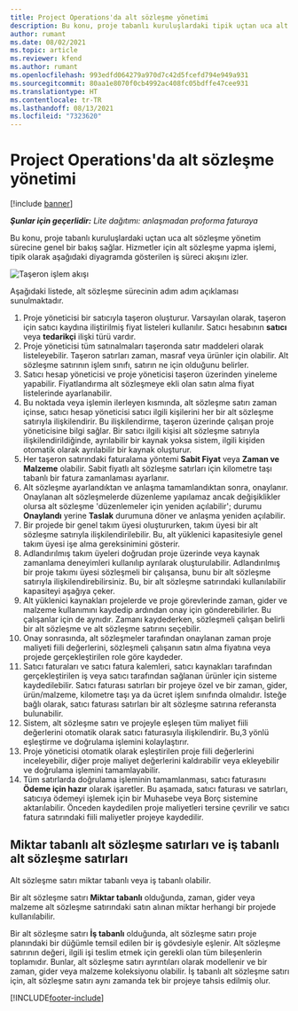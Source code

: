 ```yaml
---
title: Project Operations'da alt sözleşme yönetimi
description: Bu konu, proje tabanlı kuruluşlardaki tipik uçtan uca alt sözleşme yönetim sürecine genel bir bakış sağlar.
author: rumant
ms.date: 08/02/2021
ms.topic: article
ms.reviewer: kfend
ms.author: rumant
ms.openlocfilehash: 993edfd064279a970d7c42d5fcefd794e949a931
ms.sourcegitcommit: 80aa1e8070f0cb4992ac408fc05bdffe47cee931
ms.translationtype: HT
ms.contentlocale: tr-TR
ms.lasthandoff: 08/13/2021
ms.locfileid: "7323620"
---
```

# <a name="subcontract-management-in-project-operations"></a>Project Operations'da alt sözleşme yönetimi

[!include [banner](../../includes/dataverse-preview.md)]

_**Şunlar için geçerlidir:** Lite dağıtımı: anlaşmadan proforma faturaya_

Bu konu, proje tabanlı kuruluşlardaki uçtan uca alt sözleşme yönetim sürecine genel bir bakış sağlar. Hizmetler için alt sözleşme yapma işlemi, tipik olarak aşağıdaki diyagramda gösterilen iş süreci akışını izler.

![Taşeron işlem akışı](../media/SubcontractingProcessFlow.png)

Aşağıdaki listede, alt sözleşme sürecinin adım adım açıklaması sunulmaktadır.

1. Proje yöneticisi bir satıcıyla taşeron oluşturur. Varsayılan olarak, taşeron için satıcı kaydına iliştirilmiş fiyat listeleri kullanılır. Satıcı hesabının **satıcı** veya **tedarikçi** ilişki türü vardır.
2. Proje yöneticisi tüm satınalmaları taşeronda satır maddeleri olarak listeleyebilir. Taşeron satırları zaman, masraf veya ürünler için olabilir. Alt sözleşme satırının işlem sınıfı, satırın ne için olduğunu belirler.
3. Satıcı hesap yöneticisi ve proje yöneticisi taşeron üzerinden yineleme yapabilir. Fiyatlandırma alt sözleşmeye ekli olan satın alma fiyat listelerinde ayarlanabilir.
4. Bu noktada veya işlemin ilerleyen kısmında, alt sözleşme satırı zaman içinse, satıcı hesap yöneticisi satıcı ilgili kişilerini her bir alt sözleşme satırıyla ilişkilendirir. Bu ilişkilendirme, taşeron üzerinde çalışan proje yöneticisine bilgi sağlar. Bir satıcı ilgili kişisi alt sözleşme satırıyla ilişkilendirildiğinde, ayrılabilir bir kaynak yoksa sistem, ilgili kişiden otomatik olarak ayrılabilir bir kaynak oluşturur.
5. Her taşeron satırındaki faturalama yöntemi **Sabit Fiyat** veya **Zaman ve Malzeme** olabilir. Sabit fiyatlı alt sözleşme satırları için kilometre taşı tabanlı bir fatura zamanlaması ayarlanır.
6.  Alt sözleşme ayarlandıktan ve anlaşma tamamlandıktan sonra, onaylanır. Onaylanan alt sözleşmelerde düzenleme yapılamaz ancak değişiklikler olursa alt sözleşme 'düzenlemeler için yeniden açılabilir'; durumu **Onaylandı** yerine **Taslak** durumuna döner ve anlaşma yeniden açılabilir. 
7.  Bir projede bir genel takım üyesi oluştururken, takım üyesi bir alt sözleşme satırıyla ilişkilendirilebilir. Bu, alt yüklenici kapasitesiyle genel takım üyesi işe alma gereksinimini gösterir.
8.  Adlandırılmış takım üyeleri doğrudan proje üzerinde veya kaynak zamanlama deneyimleri kullanılıp ayrılarak oluşturulabilir. Adlandırılmış bir proje takımı üyesi sözleşmeli bir çalışansa, bunu bir alt sözleşme satırıyla ilişkilendirebilirsiniz. Bu, bir alt sözleşme satırındaki kullanılabilir kapasiteyi aşağıya çeker.
9.  Alt yüklenici kaynakları projelerde ve proje görevlerinde zaman, gider ve malzeme kullanımını kaydedip ardından onay için gönderebilirler. Bu çalışanlar için de aynıdır. Zamanı kaydederken, sözleşmeli çalışan belirli bir alt sözleşme ve alt sözleşme satırını seçebilir.
10. Onay sonrasında, alt sözleşmeler tarafından onaylanan zaman proje maliyeti fiili değerlerini, sözleşmeli çalışanın satın alma fiyatına veya projede gerçekleştirilen role göre kaydeder.
11. Satıcı faturaları ve satıcı fatura kalemleri, satıcı kaynakları tarafından gerçekleştirilen iş veya satıcı tarafından sağlanan ürünler için sisteme kaydedilebilir. Satıcı faturası satırları bir projeye özel ve bir zaman, gider, ürün/malzeme, kilometre taşı ya da ücret işlem sınıfında olmalıdır. İsteğe bağlı olarak, satıcı faturası satırları bir alt sözleşme satırına referansta bulunabilir.
12. Sistem, alt sözleşme satırı ve projeyle eşleşen tüm maliyet fiili değerlerini otomatik olarak satıcı faturasıyla ilişkilendirir. Bu,3 yönlü eşleştirme ve doğrulama işlemini kolaylaştırır.
13. Proje yöneticisi otomatik olarak eşleştirilen proje fiili değerlerini inceleyebilir, diğer proje maliyet değerlerini kaldırabilir veya ekleyebilir ve doğrulama işlemini tamamlayabilir.
14. Tüm satırlarda doğrulama işleminin tamamlanması, satıcı faturasını **Ödeme için hazır** olarak işaretler. Bu aşamada, satıcı faturası ve satırları, satıcıya ödemeyi işlemek için bir Muhasebe veya Borç sistemine aktarılabilir. Önceden kaydedilen proje maliyetleri tersine çevrilir ve satıcı fatura satırındaki fiili maliyetler projeye kaydedilir.

## <a name="quantity-based-subcontract-lines-and-work-based-subcontract-lines"></a>Miktar tabanlı alt sözleşme satırları ve iş tabanlı alt sözleşme satırları

Alt sözleşme satırı miktar tabanlı veya iş tabanlı olabilir. 

Bir alt sözleşme satırı **Miktar tabanlı** olduğunda, zaman, gider veya malzeme alt sözleşme satırındaki satın alınan miktar herhangi bir projede kullanılabilir.

Bir alt sözleşme satırı **İş tabanlı** olduğunda, alt sözleşme satırı proje planındaki bir düğümle temsil edilen bir iş gövdesiyle eşlenir. Alt sözleşme satırının değeri, ilgili işi teslim etmek için gerekli olan tüm bileşenlerin toplamıdır. Bunlar, alt sözleşme satırı ayrıntıları olarak modellenir ve bir zaman, gider veya malzeme koleksiyonu olabilir. İş tabanlı alt sözleşme satırı için, alt sözleşme satırı aynı zamanda tek bir projeye tahsis edilmiş olur.

[!INCLUDE[footer-include](../../includes/footer-banner.md)]

